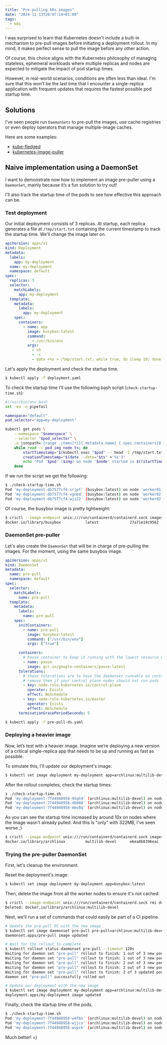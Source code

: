 ```yaml
---
title: "Pre-pulling k8s images"
date: "2024-11-13T20:07:14+01:00"
tags:
  - k8s
---
```


I was surprised to learn that Kubernetes doesn't include a built-in mechanism to pre-pull images before initiating a deployment rollout.
In my mind, it makes perfect sense to pull the image before any other action.

Of course, this choice aligns with the Kubernetes philosophy of managing stateless,
ephemeral workloads where multiple replicas and nodes are expected to mitigate
the impact of pod startup times.

However, in real-world scenarios, conditions are often less than ideal. I'm
sure that this won't be the last time that I encounter a single-replica application
with frequent updates that requires the fastest possible pod startup time.

## Solutions

I've seen people run `DaemonSets` to pre-pull the images, use cache registries
or even deploy operators that manage multiple-image caches.

Here are some examples:

- [kube-fledged](https://github.com/senthilrch/kube-fledged)
- [kubernetes-image-puller](https://github.com/che-incubator/kubernetes-image-puller)

## Naive implementation using a DaemonSet

I want to demonstrate now how to implement an image pre-puller using a `DaemonSet`,
mainly because it’s a fun solution to try out!

I'll also track the startup time of the pods to see how effective this approach can be.

### Test deployment

Our initial deployment consists of 3 replicas. At startup, each replica
generates a file at `/tmp/start.txt` containing the current timestamp to track
the startup time. We'll change the image later on.

```yaml
apiVersion: apps/v1
kind: Deployment
metadata:
  labels:
    app: my-deployment
  name: my-deployment
  namespace: default
spec:
  replicas: 3
  selector:
    matchLabels:
      app: my-deployment
  template:
    metadata:
      labels:
        app: my-deployment
    spec:
      containers:
        - name: app
          image: busybox:latest
          command:
            - /usr/bin/env
          args:
            - sh
            - -c
            - date +%s > /tmp/start.txt; while true; do sleep 10; done
```

Let's apply the deployment and check the startup time.

```sh
$ kubectl apply -f deployment.yaml
```

To check the startup time I'll use the following bash script (`check-startup-time.sh`):

```bash
#!/usr/bin/env bash
set -eu -o pipefail

namespace="default"
pod_selector="app=my-deployment"

kubectl get pods \
    --namespace "$namespace" \
    --selector "$pod_selector" \
    -o jsonpath='{range .items[*]}{.metadata.name} {.spec.containers[0].image} {.spec.nodeName} {.metadata.creationTimestamp}{"\n"}{end}' |
    while read -r pod img node ts; do
        startTimestamp="$(kubectl exec "$pod" -- head -1 /tmp/start.txt)"
        creationTimestamp="$(date --date="$ts" +'%s')"
        echo "Pod '$pod' ($img) on node '$node' started in $((startTimestamp - creationTimestamp)) seconds"
    done
```

If we run the script we get the following:

```sh
$ ./check-startup-time.sh
Pod 'my-deployment-db7577cf4-srjpf' (busybox:latest) on node 'worker01' started in 4 seconds
Pod 'my-deployment-db7577cf4-vgnbd' (busybox:latest) on node 'worker02' started in 3 seconds
Pod 'my-deployment-db7577cf4-wjz22' (busybox:latest) on node 'worker02' started in 4 seconds
```

Of course, the busybox image is pretty lightweight:

```sh
$ crictl --image-endpoint unix:///run/containerd/containerd.sock images | grep busy
docker.io/library/busybox           latest              27a71e19c9562       2.17MB
```

### DaemonSet pre-puller

Let's also create the `DaemonSet` that will be in charge of pre-pulling the images.
For the moment, using the same busybox image.

```yaml
apiVersion: apps/v1
kind: DaemonSet
metadata:
  name: pre-pull
  namespace: default
spec:
  selector:
    matchLabels:
      name: pre-pull
  template:
    metadata:
      labels:
        name: pre-pull
    spec:
      initContainers:
        - name: pre-pull
          image: busybox:latest
          command: ["/usr/bin/env"]
          args: ["true"]

      containers:
        # Pause container to keep it running with the lowest resource consumption possible
        - name: pause
          image: gcr.io/google-containers/pause:latest
      tolerations:
        # these tolerations are to have the daemonset runnable on control plane nodes
        # remove them if your control plane nodes should not run pods
        - key: node-role.kubernetes.io/control-plane
          operator: Exists
          effect: NoSchedule
        - key: node-role.kubernetes.io/master
          operator: Exists
          effect: NoSchedule
      terminationGracePeriodSeconds: 5
```

```sh
$ kubectl apply -f pre-pull-ds.yaml
```

### Deploying a heavier image

Now, let’s test with a heavier image. Imagine we’re deploying a new version
of a critical single-replica app that needs to be up and running as fast as possible.

To simulate this, I'll update our deployment's image:

```sh
$ kubectl set image deployment my-deployment app=archlinux:multilib-devel
```

After the rollout completes, check the startup times:

```sh
❯ ./check-startup-time.sh
Pod 'my-deployment-7f44948958-95qh9' (archlinux:multilib-devel) on node 'worker01' started in 3 seconds
Pod 'my-deployment-7f44948958-db988' (archlinux:multilib-devel) on node 'worker02' started in 41 seconds
Pod 'my-deployment-7f44948958-mmv8q' (archlinux:multilib-devel) on node 'worker01' started in 32 seconds
```

As you can see the startup time increased by around 10x on nodes where
the image wasn't already pulled. And this is "only" with 322MB, I've seen
worse ;)

```sh
$ crictl --image-endpoint unix:///run/containerd/containerd.sock images  | grep archlinux
docker.io/library/archlinux         multilib-devel      e6ea8b8396eac       322MB
```

### Trying the pre-puller DaemonSet

First, let's cleanup the environment.

Reset the deployment's image:

```sh
$ kubectl set image deployment my-deployment app=busybox:latest
```

Then, delete the image from all the worker nodes to ensure it's not cached:

```sh
$ crictl --image-endpoint unix:///run/containerd/containerd.sock rmi docker.io/library/archlinux:multilib-devel
Deleted: docker.io/library/archlinux:multilib-devel
```

Next, we'll run a set of commands that could easily be part of a CI pipeline.

```sh
# Update the pre-pull DS with the new image
$ kubectl set image daemonset pre-pull pre-pull=archlinux:multilib-devel
daemonset.apps/pre-pull image updated
```

```sh
# Wait for the rollout to complete
$ kubectl rollout status daemonset pre-pull --timeout 120s
Waiting for daemon set "pre-pull" rollout to finish: 1 out of 3 new pods have been updated...
Waiting for daemon set "pre-pull" rollout to finish: 1 out of 3 new pods have been updated...
Waiting for daemon set "pre-pull" rollout to finish: 2 out of 3 new pods have been updated...
Waiting for daemon set "pre-pull" rollout to finish: 2 out of 3 new pods have been updated...
Waiting for daemon set "pre-pull" rollout to finish: 2 of 3 updated pods are available...
daemon set "pre-pull" successfully rolled out
```

```sh
# Update our deployment with the new image
$ kubectl set image deployment my-deployment app=archlinux:multilib-devel
deployment.apps/my-deployment image updated
```

Finally, check the startup time of the pods.

```sh
$ ./check-startup-time.sh
Pod 'my-deployment-7f44948958-w4fbn' (archlinux:multilib-devel) on node 'worker01' started in 5 seconds
Pod 'my-deployment-7f44948958-wjjcs' (archlinux:multilib-devel) on node 'worker01' started in 3 seconds
Pod 'my-deployment-7f44948958-wvpck' (archlinux:multilib-devel) on node 'worker02' started in 3 seconds
```

Much better! =)
